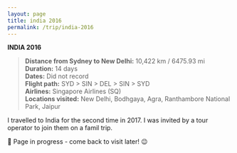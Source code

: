 ```yaml
---
layout: page
title: india 2016
permalink: /trip/india-2016
---
```


<b>INDIA 2016</b>

<blockquote>
<b>Distance from Sydney to New Delhi:</b> 10,422 km / 6475.93 mi<br />
<b>Duration:</b> 14 days<br />
<b>Dates:</b> Did not record <br />
<b>Flight path:</b> SYD > SIN > DEL > SIN > SYD<br />
<b>Airlines:</b> Singapore Airlines (SQ)<br />
<b>Locations visited:</b> New Delhi, Bodhgaya, Agra, Ranthambore National Park, Jaipur
</blockquote>

I travelled to India for the second time in 2017. I was invited by a tour operator to join them on a famil trip. 

🚧 Page in progress - come back to visit later! 😉

<style>
  .wrapper {
    max-width: 58em;
  }
</style>
